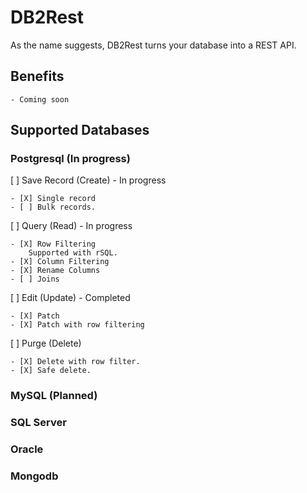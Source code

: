 # DB2Rest
As the name suggests, DB2Rest turns your database into a REST API. 

## Benefits
    - Coming soon

## Supported Databases

### Postgresql (In progress)

[ ] Save Record (Create) - In progress

    - [X] Single record
    - [ ] Bulk records.

[ ] Query (Read)   - In progress

    - [X] Row Filtering
        Supported with rSQL.
    - [X] Column Filtering
    - [X] Rename Columns
    - [ ] Joins

[ ] Edit (Update)  - Completed

    - [X] Patch
    - [X] Patch with row filtering
     
    
[ ] Purge (Delete) 

    - [X] Delete with row filter.
    - [X] Safe delete.


### MySQL (Planned)

### SQL Server 

### Oracle 


### Mongodb





